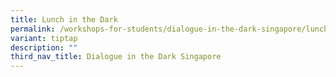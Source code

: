 ```yaml
---
title: Lunch in the Dark
permalink: /workshops-for-students/dialogue-in-the-dark-singapore/lunch-in-the-dark/
variant: tiptap
description: ""
third_nav_title: Dialogue in the Dark Singapore
---
```

